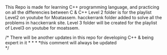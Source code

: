 This Repo is made for learning C++ programming language, and practicing on all the differencies between C & C++ 
Level 2 folder is for the playlist Level2 on youtube for Moatassem. 
hacckerrank folder added to solve all the problems in hacckerrank site.
Level 3 folder will be created for the playlist of Level3 on youtube for moatssem.

/* There will be another updates in this repo for developing C++ & being expert in it 
*
*
*
*this comment will always be updated  
*/

